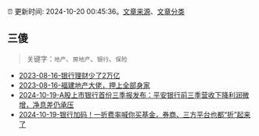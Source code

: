 :alarm_clock: 更新时间: 2024-10-20 00:45:36。[文章来源](/README.md)、[文章分类](/TAGS.md)

## 三傻


> 关键字：`地产`、`房地产`、`银行`、`保险`



- [2023-08-16-银行理财少了2万亿](https://www.aicaijing.com.cn/article/18565) 
- [2023-08-16-福建地产大佬，押上全部身家](https://www.aicaijing.com.cn/article/18567) 
- [2024-10-19-A股上市银行首份三季报发布：平安银行前三季营收下降利润微增，净息差仍承压](https://www.cls.cn/detail/1830746) 
- [2024-10-19-银行加码！一折费率喊你买基金，券商、三方平台也都“折”起来了](https://www.cls.cn/detail/1830748) 
